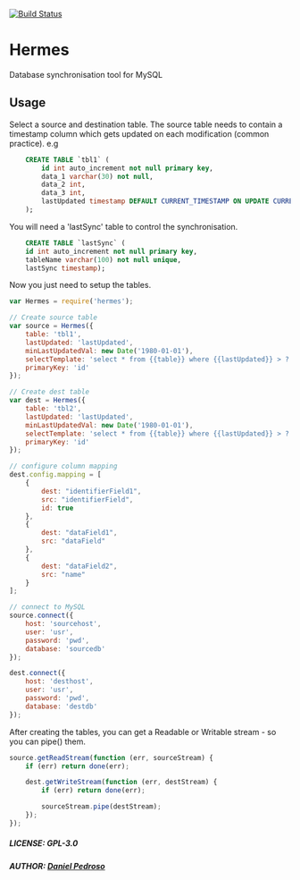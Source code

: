 [![Build Status](https://travis-ci.org/danp3d/hermes.svg?branch=master)](https://travis-ci.org/danp3d/hermes)
# Hermes

Database synchronisation tool for MySQL

## Usage

Select a source and destination table. The source table needs to contain a timestamp column which gets updated on each modification (common practice).
e.g
``` sql
    CREATE TABLE `tbl1` (
        id int auto_increment not null primary key,
        data_1 varchar(30) not null,
        data_2 int,
        data_3 int,
        lastUpdated timestamp DEFAULT CURRENT_TIMESTAMP ON UPDATE CURRENT_TIMESTAMP);
    );
```

You will need a 'lastSync' table to control the synchronisation.
``` sql
    CREATE TABLE `lastSync` (
	id int auto_increment not null primary key,
    tableName varchar(100) not null unique,
    lastSync timestamp);
```

Now you just need to setup the tables.

``` js
var Hermes = require('hermes');

// Create source table
var source = Hermes({
    table: 'tbl1',
    lastUpdated: 'lastUpdated',
    minLastUpdatedVal: new Date('1980-01-01'),
    selectTemplate: 'select * from {{table}} where {{lastUpdated}} > ? order by {{lastUpdated}} asc',
    primaryKey: 'id'
});

// Create dest table
var dest = Hermes({
    table: 'tbl2',
    lastUpdated: 'lastUpdated',
    minLastUpdatedVal: new Date('1980-01-01'),
    selectTemplate: 'select * from {{table}} where {{lastUpdated}} > ? order by {{lastUpdated}} asc',
    primaryKey: 'id'
});

// configure column mapping
dest.config.mapping = [
    {
        dest: "identifierField1",
        src: "identifierField",
        id: true
    },
    {
        dest: "dataField1",
        src: "dataField"
    },
    {
        dest: "dataField2",
        src: "name"
    }
];

// connect to MySQL
source.connect({
    host: 'sourcehost',
    user: 'usr',
    password: 'pwd',
    database: 'sourcedb'
});

dest.connect({
    host: 'desthost',
    user: 'usr',
    password: 'pwd',
    database: 'destdb'
});
```

After creating the tables, you can get a Readable or Writable stream - so you can pipe() them.
``` js
source.getReadStream(function (err, sourceStream) {
    if (err) return done(err);

    dest.getWriteStream(function (err, destStream) {
        if (err) return done(err);

        sourceStream.pipe(destStream);
    });
});           
```
##### LICENSE: GPL-3.0
##### AUTHOR: [Daniel Pedroso](https://github.com/danp3d)
